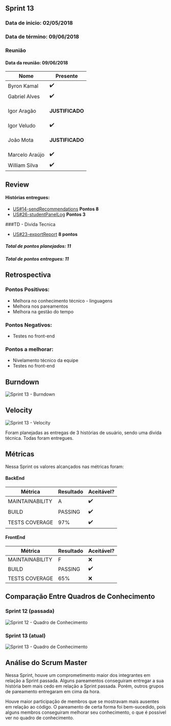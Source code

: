 ## Sprint 13
### Data de inicio: 02/05/2018
### Data de término: 09/06/2018

### Reunião
#### Data da reunião: 09/06/2018

|Nome|Presente|
|----|----|
|Byron Kamal|:heavy_check_mark: |
|Gabriel Alves|:heavy_check_mark: |
|Igor Aragão|<p><strong>JUSTIFICADO</strong></p> |
|Igor Veludo|:heavy_check_mark: |
|João Mota|<p><strong>JUSTIFICADO</strong></p> |
|Marcelo Araújo|:heavy_check_mark: |
|William Silva|:heavy_check_mark: |

## Review

#### Histórias entregues:
- [US#14-sendRecommendations](https://github.com/fga-gpp-mds/2018.1-IncluCare_API/issues/22) **Pontos 8**
- [US#26-studentPanelLog](https://github.com/fga-gpp-mds/2018.1-IncluCare_API/issues/102) **Pontos 3**

###TD - Divida Tecnica
- [US#23-exportReport](https://github.com/fga-gpp-mds/2018.1-IncluCare_API/issues/93) **8 pontos**

##### Total de pontos planejados: 11
##### Total de pontos entregues: 11

## Retrospectiva
### Pontos Positivos:
<ul>
   <li>Melhora no conhecimento técnico - linguagens</li>
   <li>Melhora nos pareamentos</li>
   <li>Melhora na gestão do tempo</li>
</ul>

### Pontos Negativos:

<ul>
  <li>Testes no front-end</li>
</ul>

### Pontos a melhorar:
<ul>
  <li>Nivelamento técnico da equipe</li>
  <li>Testes no front-end</li>
</ul>

## Burndown
![Sprint 13 - Burndown](https://imgur.com/a/AZf3IT3.png)

## Velocity
![Sprint 13 - Velocity](https://imgur.com/HrWG9I4.png)

Foram planejadas as entregas de 3 histórias de usuário, sendo uma divida técnica. Todas foram entregues.

## Métricas
Nessa Sprint os valores alcançados nas métricas foram:

#### BackEnd
|Métrica|Resultado|Aceitável?|
|----|----|----|
|MAINTAINABILITY|A|:heavy_check_mark:|
|BUILD|PASSING|:heavy_check_mark:|
|TESTS COVERAGE|97%|:heavy_check_mark:|

#### FrontEnd
|Métrica|Resultado|Aceitável?|
|----|----|----|
|MAINTAINABILITY|F|:x:|
|BUILD|PASSING|:heavy_check_mark:|
|TESTS COVERAGE|65%|:x:|

## Comparação Entre Quadros de Conhecimento
### Sprint 12 (passada)
![Sprint 12 - Quadro de Conhecimento](https://imgur.com/G1NDaiO.png)

### Sprint 13 (atual)
![Sprint 13 - Quadro de Conhecimento](https://imgur.com/a/qhzjVc7.png)

## Análise do Scrum Master
<p>Nessa Sprint, houve um comprometimento maior dos integrantes em relação a Sprint passada. Alguns pareamentos conseguiram entregar a sua história bem mais cedo em relação a Sprint passada. Porém, outros grupos de pareamento entregaram em cima da hora.</p>
<p>Houve maior participação de membros que se mostravam mais ausentes em relação ao código. O pareamento de certa forma foi bem-sucedido, pois alguns membros conseguiram melhorar seu conhecimento, o que é possível ver no quadro de conhecimento.</p>
